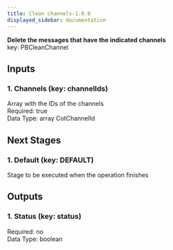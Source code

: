 ```yaml
---  
title: Clean channels-1.0.0  
displayed_sidebar: documentation  
---  
```

**Delete the messages that have the indicated channels**  
key: PBCleanChannel  
  
## Inputs  
### 1. Channels (key: channelIds)  
Array with the IDs of the channels  
Required: true  
Data Type: array CotChannelId  
## Next Stages  
### 1. Default (key: DEFAULT)  
Stage to be executed when the operation finishes  
## Outputs  
### 1. Status (key: status)  
  
Required: no  
Data Type: boolean 
